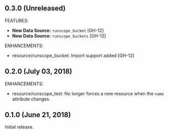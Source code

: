 ## 0.3.0 (Unreleased)

FEATURES:

* **New Data Source:** `runscope_bucket` [GH-12]
* **New Data Source:** `runscope_buckets` [GH-12]

ENHANCEMENTS:
*  resource/runscope_bucket: Import support added [GH-12]

## 0.2.0 (July 03, 2018)

ENHANCEMENTS:

* resource/runscope_test: No longer forces a new resource when the `name` attribute changes.

## 0.1.0 (June 21, 2018)

Initial release.

